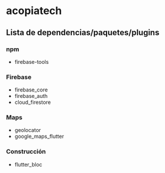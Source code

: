 # acopiatech

## Lista de dependencias/paquetes/plugins
### npm
* firebase-tools

### Firebase
* firebase_core
* firebase_auth
* cloud_firestore

### Maps
* geolocator
* google_maps_flutter

### Construcción
* flutter_bloc